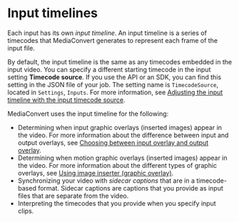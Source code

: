 # Input timelines<a name="input-timelines"></a>

Each input has its own *input timeline*\. An input timeline is a series of timecodes that MediaConvert generates to represent each frame of the input file\.

By default, the input timeline is the same as any timecodes embedded in the input video\. You can specify a different starting timecode in the input setting **Timecode source**\. If you use the API or an SDK, you can find this setting in the JSON file of your job\. The setting name is `TimecodeSource`, located in `Settings`, `Inputs`\. For more information, see [Adjusting the input timeline with the input timecode source](timecode-input.md)\.

MediaConvert uses the input timeline for the following:
+ Determining when input graphic overlays \(inserted images\) appear in the video\. For more information about the difference between input and output overlays, see [Choosing between input overlay and output overlay](choosing-between-input-overlay-and-output-overlay.md)\.
+ Determining when motion graphic overlays \(inserted images\) appear in the video\. For more information about the different types of graphic overlays, see [Using image inserter \(graphic overlay\)](graphic-overlay.md)\.
+ Synchronizing your video with *sidecar captions* that are in a timecode\-based format\. Sidecar captions are captions that you provide as input files that are separate from the video\.
+ Interpreting the timecodes that you provide when you specify input clips\.